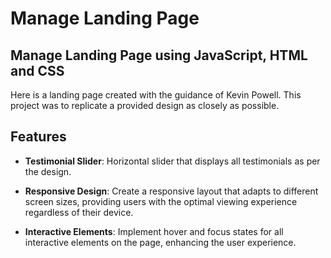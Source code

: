 # Manage Landing Page

## Manage Landing Page using JavaScript, HTML and CSS

Here is a landing page created with the guidance of Kevin Powell. This project was to replicate a provided design as closely as possible.

## Features

- **Testimonial Slider**: Horizontal slider that displays all testimonials as per the design.

- **Responsive Design**: Create a responsive layout that adapts to different screen sizes, providing users with the optimal viewing experience regardless of their device.

- **Interactive Elements**: Implement hover and focus states for all interactive elements on the page, enhancing the user experience.
